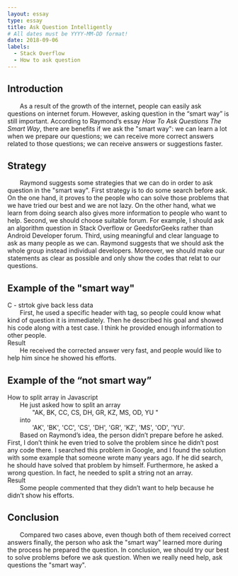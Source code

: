```yaml
---
layout: essay
type: essay
title: Ask Question Intelligently
# All dates must be YYYY-MM-DD format!
date: 2018-09-06
labels:
  - Stack Overflow
  - How to ask question
---
```


<h2>Introduction  </h2>
<div style="text-indent:2em">
As a result of the growth of the internet, people can easily ask questions on internet forum.  However, 
asking question in the “smart way” is still important. According to Raymond’s essay <i>How To Ask Questions The
Smart Way</i>, there are benefits if we ask the "smart way": we can learn a lot when we prepare our questions;
	we can receive more correct answers related to those questions; we can receive
answers or suggestions faster. 
</div>
<h2>Strategy  </h2>
<div style="text-indent:2em">
Raymond suggests some strategies that we can do in order to ask question in the "smart way". First
  strategy is to do some search before ask. On the one hand, it proves to the people who can solve
  those problems that we have tried our best and we are not lazy. On the other hand, what we learn
  from doing search also gives more information to people who want to help.
Second, we should choose suitable forum. For example, I should ask an algorithm question in Stack Overflow 
or GeedsforGeeks rather than Android Developer forum.   
Third, using meaningful and clear language to ask as many people as we can. Raymond suggests that we 
should ask the whole group instead individual developers. Moreover, we should make our statements as clear
as possible and only show the codes that relat to our questions.  
</div>
<h2>Example of the "smart way"  </h2>
<div>C - strtok give back less data  </div>
<div style="text-indent:2em">
First, he used a specific header with tag, so people could know what kind of question it is immediately. 
Then he described his goal and showed his code along with a test case. I think he provided enough information
to other people.  
</div>
<div>Result  </div>
<div style="text-indent:2em">
He received the corrected answer very fast, and people would like to help him since he showed his efforts.
</div>

<h2>Example of the “not smart way” </h2>
<div>How to split array in Javascript </div>
<div style="text-indent:2em">
	He just asked how to split an array
	<div style="text-indent:4em">"AK, BK, CC, CS, DH, GR, KZ, MS, OD, YU "</div> 
	<div style="text-indent:2em"> into </div> 
	<div style="text-indent:4em">'AK', 'BK', 'CC', 'CS', 'DH', 'GR', 'KZ', 'MS', 'OD', 'YU'.</div>
</div>
<div style="text-indent:2em">
Based on Raymond’s idea, the person didn’t prepare before he asked.
First, I don’t think he even tried to solve the problem since he didn’t post any code there. I searched this problem in Google, and I found the solution with some example that someone wrote many years ago. If he did search, he should have solved that problem by himself. Furthermore, he asked a wrong question. In fact, he needed to split a string not an array. 
</div>
<div>Result  </div>
<div style="text-indent:2em">
Some people commented that they didn’t want to help because he didn’t show his efforts. 
</div>
<h2>Conclusion </h2>
<div style="text-indent:2em">
	Compared two cases above, even though both of them received correct answers finally, the person who ask the "smart way" learned more during the process he prepared the question. In conclusion, we should try our best to solve problems before we ask question. When we really need help, ask questions the "smart way".
	
</div>
